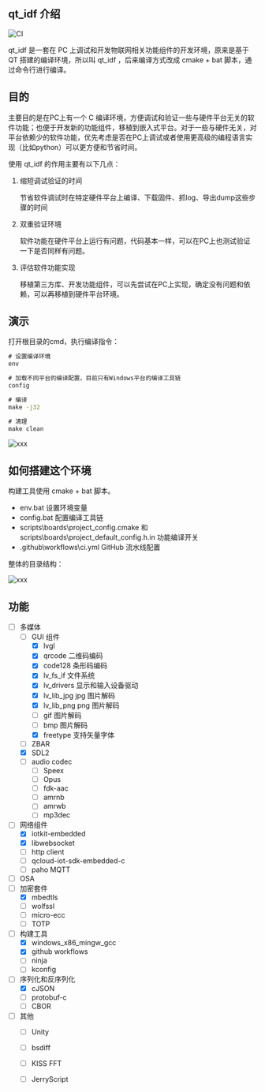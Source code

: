 ## qt_idf 介绍

![CI](https://github.com/hacperme/qt_idf/actions/workflows/ci.yml/badge.svg)

qt_idf 是一套在 PC 上调试和开发物联网相关功能组件的开发环境，原来是基于 QT 搭建的编译环境，所以叫 qt_idf ，后来编译方式改成 cmake + bat 脚本，通过命令行进行编译。

## 目的

主要目的是在PC上有一个 C 编译环境，方便调试和验证一些与硬件平台无关的软件功能；也便于开发新的功能组件，移植到嵌入式平台。对于一些与硬件无关，对平台依赖少的软件功能，优先考虑是否在PC上调试或者使用更高级的编程语言实现（比如python）可以更方便和节省时间。

使用 qt_idf 的作用主要有以下几点：

1. 缩短调试验证的时间

   节省软件调试时在特定硬件平台上编译、下载固件、抓log、导出dump这些步骤的时间

2. 双重验证环境

   软件功能在硬件平台上运行有问题，代码基本一样，可以在PC上也测试验证一下是否同样有问题。

3. 评估软件功能实现

   移植第三方库、开发功能组件，可以先尝试在PC上实现，确定没有问题和依赖，可以再移植到硬件平台环境。

   

## 演示



打开根目录的cmd，执行编译指令：

```bat
# 设置编译环境
env

# 加载不同平台的编译配置，目前只有Windows平台的编译工具链
config

# 编译
make -j32

# 清理
make clean
```



![xxx](https://raw.githubusercontent.com/hacperme/picx_hosting/master/20210507/xxx.1hxtou77tv1c.gif)



## 如何搭建这个环境

构建工具使用 cmake + bat 脚本。

- env.bat 设置环境变量
- config.bat 配置编译工具链
- scripts\boards\project_config.cmake 和 scripts\boards\project_default_config.h.in 功能编译开关
- .github\workflows\ci.yml GitHub 流水线配置

整体的目录结构：

![xxx](https://cdn.jsdelivr.net/gh/hacperme/picx_hosting@master/20210507/xxx.1kkn8n4kjvuo.png)

## 功能

- [ ] 多媒体
  - [ ] GUI 组件
    - [x] lvgl
    - [x] qrcode 二维码编码
    - [x] code128 条形码编码
    - [x] lv_fs_if 文件系统
    - [x] lv_drivers 显示和输入设备驱动
    - [x] lv_lib_jpg jpg 图片解码
    - [x] lv_lib_png png 图片解码
    - [ ] gif 图片解码
    - [ ] bmp 图片解码
    - [x] freetype 支持矢量字体
  - [ ] ZBAR
  - [x] SDL2 
  - [ ] audio codec
    - [ ] Speex 
    - [ ] Opus
    - [ ] fdk-aac
    - [ ] amrnb
    - [ ] amrwb
    - [ ] mp3dec
- [ ] 网络组件
  - [x] iotkit-embedded
  - [x] libwebsocket
  - [ ] http client
  - [ ] qcloud-iot-sdk-embedded-c
  - [ ] paho MQTT
- [ ] OSA 
- [ ] 加密套件
  - [x] mbedtls
  - [ ] wolfssl
  - [ ] micro-ecc
  - [ ] TOTP
- [ ] 构建工具
  - [x] windows_x86_mingw_gcc
  - [x] github workflows
  - [ ] ninja
  - [ ] kconfig
- [ ] 序列化和反序列化
  - [x] cJSON
  - [ ] protobuf-c
  - [ ] CBOR
- [ ] 其他
  - [ ] Unity
  - [ ] bsdiff
  - [ ] KISS FFT
  - [ ] JerryScript

